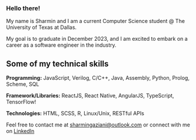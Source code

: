 ### Hello there! 

My name is Sharmin and I am a current Computer Science student @ The University of Texas at Dallas.

My goal is to graduate in December 2023, and I am excited to embark on a career as a software engineer in the industry.

## Some of my technical skills

**Programming:** JavaScript, Verilog, C/C++, Java, Assembly, Python, Prolog, Scheme, SQL

**Framework/Libraries:** ReactJS, React Native, AngularJS, TypeScript, TensorFlow!

**Technologies:** HTML, SCSS, R, Linux/Unix, RESTful APIs

Feel free to contact me at sharmingaziani@outlook.com or connect with me on [LinkedIn](https://www.linkedin.com/in/sharmin-gaziani-3038b9204/)
